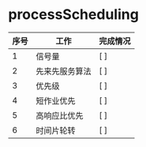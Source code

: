 # processScheduling

|序号|工作|完成情况|
|--|--|--|
|1|信号量|[ ]|
|2|先来先服务算法|[ ]|
|3|优先级|[ ]|
|4|短作业优先|[ ]|
|5|高响应比优先|[ ]|
|6|时间片轮转|[ ]|
